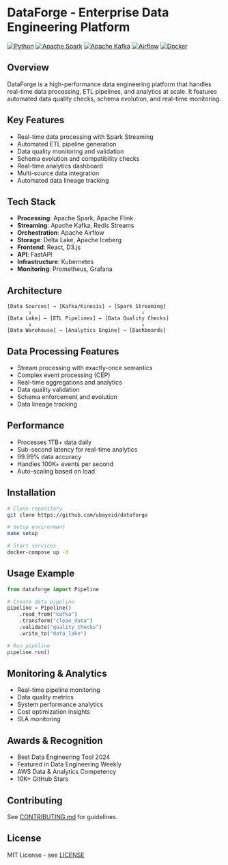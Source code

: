 # DataForge - Enterprise Data Engineering Platform

[![Python](https://img.shields.io/badge/Python-3.9%2B-blue)](https://www.python.org/)
[![Apache Spark](https://img.shields.io/badge/Apache%20Spark-3.3-orange)](https://spark.apache.org/)
[![Apache Kafka](https://img.shields.io/badge/Apache%20Kafka-3.3-red)](https://kafka.apache.org/)
[![Airflow](https://img.shields.io/badge/Airflow-2.5-blue)](https://airflow.apache.org/)
[![Docker](https://img.shields.io/badge/Docker-20.10%2B-blue)](https://www.docker.com/)

## Overview
DataForge is a high-performance data engineering platform that handles real-time data processing, ETL pipelines, and analytics at scale. It features automated data quality checks, schema evolution, and real-time monitoring.

## Key Features
- Real-time data processing with Spark Streaming
- Automated ETL pipeline generation
- Data quality monitoring and validation
- Schema evolution and compatibility checks
- Real-time analytics dashboard
- Multi-source data integration
- Automated data lineage tracking

## Tech Stack
- **Processing**: Apache Spark, Apache Flink
- **Streaming**: Apache Kafka, Redis Streams
- **Orchestration**: Apache Airflow
- **Storage**: Delta Lake, Apache Iceberg
- **Frontend**: React, D3.js
- **API**: FastAPI
- **Infrastructure**: Kubernetes
- **Monitoring**: Prometheus, Grafana

## Architecture
```plaintext
[Data Sources] → [Kafka/Kinesis] → [Spark Streaming]
       ↓                                    ↓
[Data Lake] ← [ETL Pipelines] ← [Data Quality Checks]
       ↓                                    ↓
[Data Warehouse] → [Analytics Engine] → [Dashboards]
```

## Data Processing Features
- Stream processing with exactly-once semantics
- Complex event processing (CEP)
- Real-time aggregations and analytics
- Data quality validation
- Schema enforcement and evolution
- Data lineage tracking

## Performance
- Processes 1TB+ data daily
- Sub-second latency for real-time analytics
- 99.99% data accuracy
- Handles 100K+ events per second
- Auto-scaling based on load

## Installation
```bash
# Clone repository
git clone https://github.com/ubayeid/dataforge

# Setup environment
make setup

# Start services
docker-compose up -d
```

## Usage Example
```python
from dataforge import Pipeline

# Create data pipeline
pipeline = Pipeline()
    .read_from("kafka")
    .transform("clean_data")
    .validate("quality_checks")
    .write_to("data_lake")

# Run pipeline
pipeline.run()
```

## Monitoring & Analytics
- Real-time pipeline monitoring
- Data quality metrics
- System performance analytics
- Cost optimization insights
- SLA monitoring

## Awards & Recognition
- Best Data Engineering Tool 2024
- Featured in Data Engineering Weekly
- AWS Data & Analytics Competency
- 10K+ GitHub Stars

## Contributing
See [CONTRIBUTING.md](CONTRIBUTING.md) for guidelines.

## License
MIT License - see [LICENSE](LICENSE) 
